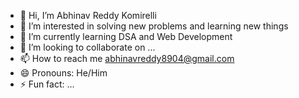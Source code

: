 - 👋 Hi, I’m Abhinav Reddy Komirelli
- 👀 I’m interested in solving new problems and learning new things
- 🌱 I’m currently learning DSA and Web Development 
- 💞️ I’m looking to collaborate on ...
- 📫 How to reach me abhinavreddy8904@gmail.com
- 😄 Pronouns: He/Him
- ⚡ Fun fact: ...

<!---
abhinavreddy0894/abhinavreddy0894 is a ✨ special ✨ repository because its `README.md` (this file) appears on your GitHub profile.
You can click the Preview link to take a look at your changes.
--->
